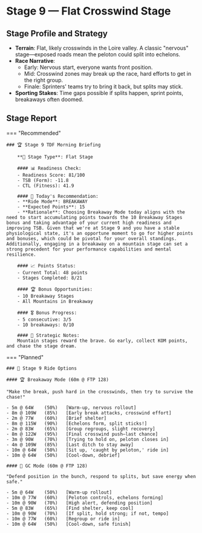 # Stage 9 — Flat Crosswind Stage

## Stage Profile and Strategy

- **Terrain**: Flat, likely crosswinds in the Loire valley. A classic "nervous" stage—exposed roads mean the peloton could split into echelons.
- **Race Narrative**:
	- Early: Nervous start, everyone wants front position.
	- Mid: Crosswind zones may break up the race, hard efforts to get in the right group.
	- Finale: Sprinters' teams try to bring it back, but splits may stick.
- **Sporting Stakes**: Time gaps possible if splits happen, sprint points, breakaways often doomed.

## Stage Report

=== "Recommended"

	### 🏆 Stage 9 TDF Morning Briefing

		**🏁 Stage Type**: Flat Stage

		#### 📊 Readiness Check:
		- Readiness Score: 81/100
		- TSB (Form): -11.8
		- CTL (Fitness): 41.9

		#### 🎯 Today's Recommendation:
		- **Ride Mode**: BREAKAWAY
		- **Expected Points**: 15
		- **Rationale**: Choosing Breakaway Mode today aligns with the need to start accumulating points towards the 10 Breakaway Stages bonus and taking advantage of your current high readiness and improving TSB. Given that we're at Stage 9 and you have a stable physiological state, it's an opportune moment to go for higher points and bonuses, which could be pivotal for your overall standings. Additionally, engaging in a breakaway on a mountain stage can set a strong precedent for your performance capabilities and mental resilience.

		#### 📈 Points Status:
		- Current Total: 48 points
		- Stages Completed: 8/21

		#### 🏆 Bonus Opportunities:
		- 10 Breakaway Stages
		- All Mountains in Breakaway

		#### 🎖️ Bonus Progress:
		- 5 consecutive: 3/5
		- 10 breakaways: 0/10

		#### 📝 Strategic Notes:
		Mountain stages reward the brave. Go early, collect KOM points, and chase the stage dream.
=== "Planned"

	### 🚴 Stage 9 Ride Options

	#### 🏆 Breakaway Mode (60m @ FTP 128)
	
	"Make the break, push hard in the crosswinds, then try to survive the chase!"

	- 5m @ 64W    (50%)   [Warm-up, nervous rollout]
	- 8m @ 109W   (85%)   [Early break attacks, crosswind effort]
	- 2m @ 77W    (60%)   [Brief shelter]
	- 8m @ 115W   (90%)   [Echelons form, split sticks!]
	- 2m @ 83W    (65%)   [Group regroups, slight recovery]
	- 8m @ 122W   (95%)   [Final crosswind push—last chance]
	- 3m @ 90W    (70%)   [Trying to hold on, peloton closes in]
	- 4m @ 109W   (85%)   [Last ditch to stay away]
	- 10m @ 64W   (50%)   [Sit up, 'caught by peloton,' ride in]
	- 10m @ 64W   (50%)   [Cool-down, debrief]
	
	#### 🦺 GC Mode (60m @ FTP 128)

	"Defend position in the bunch, respond to splits, but save energy when safe."

	- 5m @ 64W    (50%)   [Warm-up rollout]
	- 10m @ 77W   (60%)   [Peloton controls, echelons forming]
	- 10m @ 90W   (70%)   [High alert, defending position]
	- 5m @ 83W    (65%)   [Find shelter, keep cool]
	- 10m @ 90W   (70%)   [If split, hold strong; if not, tempo]
	- 10m @ 77W   (60%)   [Regroup or ride in]
	- 10m @ 64W   (50%)   [Cool-down, safe finish]
